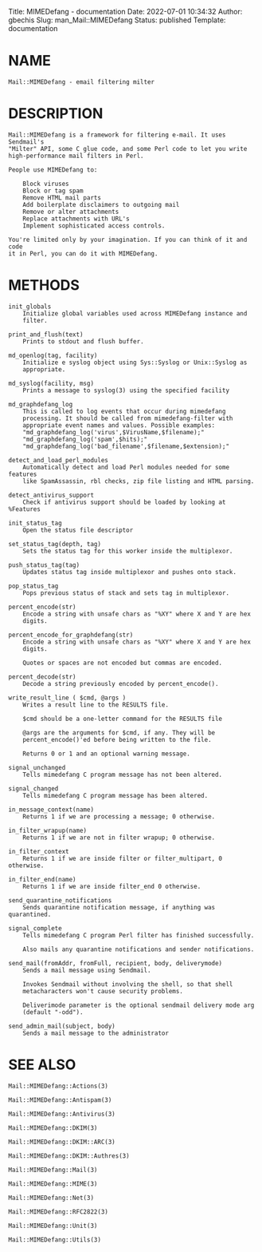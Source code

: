 Title: MIMEDefang - documentation
Date: 2022-07-01 10:34:32
Author: gbechis
Slug: man_Mail::MIMEDefang
Status: published
Template: documentation

# NAME
    Mail::MIMEDefang - email filtering milter

# DESCRIPTION
    Mail::MIMEDefang is a framework for filtering e-mail. It uses Sendmail's
    "Milter" API, some C glue code, and some Perl code to let you write
    high-performance mail filters in Perl.

    People use MIMEDefang to:

        Block viruses
        Block or tag spam
        Remove HTML mail parts
        Add boilerplate disclaimers to outgoing mail
        Remove or alter attachments
        Replace attachments with URL's
        Implement sophisticated access controls.

    You're limited only by your imagination. If you can think of it and code
    it in Perl, you can do it with MIMEDefang.

# METHODS
    init_globals
        Initialize global variables used across MIMEDefang instance and
        filter.

    print_and_flush(text)
        Prints to stdout and flush buffer.

    md_openlog(tag, facility)
        Initialize e syslog object using Sys::Syslog or Unix::Syslog as
        appropriate.

    md_syslog(facility, msg)
        Prints a message to syslog(3) using the specified facility

    md_graphdefang_log
        This is called to log events that occur during mimedefang
        processing. It should be called from mimedefang-filter with
        appropriate event names and values. Possible examples:
        "md_graphdefang_log('virus',$VirusName,$filename);"
        "md_graphdefang_log('spam',$hits);"
        "md_graphdefang_log('bad_filename',$filename,$extension);"

    detect_and_load_perl_modules
        Automatically detect and load Perl modules needed for some features
        like SpamAssassin, rbl checks, zip file listing and HTML parsing.

    detect_antivirus_support
        Check if antivirus support should be loaded by looking at %Features

    init_status_tag
        Open the status file descriptor

    set_status_tag(depth, tag)
        Sets the status tag for this worker inside the multiplexor.

    push_status_tag(tag)
        Updates status tag inside multiplexor and pushes onto stack.

    pop_status_tag
        Pops previous status of stack and sets tag in multiplexor.

    percent_encode(str)
        Encode a string with unsafe chars as "%XY" where X and Y are hex
        digits.

    percent_encode_for_graphdefang(str)
        Encode a string with unsafe chars as "%XY" where X and Y are hex
        digits.

        Quotes or spaces are not encoded but commas are encoded.

    percent_decode(str)
        Decode a string previously encoded by percent_encode().

    write_result_line ( $cmd, @args )
        Writes a result line to the RESULTS file.

        $cmd should be a one-letter command for the RESULTS file

        @args are the arguments for $cmd, if any. They will be
        percent_encode()'ed before being written to the file.

        Returns 0 or 1 and an optional warning message.

    signal_unchanged
        Tells mimedefang C program message has not been altered.

    signal_changed
        Tells mimedefang C program message has been altered.

    in_message_context(name)
        Returns 1 if we are processing a message; 0 otherwise.

    in_filter_wrapup(name)
        Returns 1 if we are not in filter wrapup; 0 otherwise.

    in_filter_context
        Returns 1 if we are inside filter or filter_multipart, 0 otherwise.

    in_filter_end(name)
        Returns 1 if we are inside filter_end 0 otherwise.

    send_quarantine_notifications
        Sends quarantine notification message, if anything was quarantined.

    signal_complete
        Tells mimedefang C program Perl filter has finished successfully.

        Also mails any quarantine notifications and sender notifications.

    send_mail(fromAddr, fromFull, recipient, body, deliverymode)
        Sends a mail message using Sendmail.

        Invokes Sendmail without involving the shell, so that shell
        metacharacters won't cause security problems.

        Deliverimode parameter is the optional sendmail delivery mode arg
        (default "-odd").

    send_admin_mail(subject, body)
        Sends a mail message to the administrator

# SEE ALSO
    Mail::MIMEDefang::Actions(3)

    Mail::MIMEDefang::Antispam(3)

    Mail::MIMEDefang::Antivirus(3)

    Mail::MIMEDefang::DKIM(3)

    Mail::MIMEDefang::DKIM::ARC(3)

    Mail::MIMEDefang::DKIM::Authres(3)

    Mail::MIMEDefang::Mail(3)

    Mail::MIMEDefang::MIME(3)

    Mail::MIMEDefang::Net(3)

    Mail::MIMEDefang::RFC2822(3)

    Mail::MIMEDefang::Unit(3)

    Mail::MIMEDefang::Utils(3)
